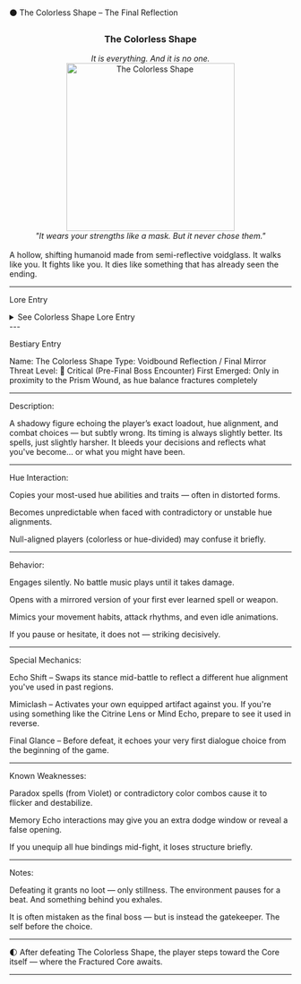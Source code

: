 ⚫ The Colorless Shape – The Final Reflection

<div align="center">
  <h3>The Colorless Shape</h3>
  <i>It is everything. And it is no one.</i><br>
  <img src="../../assets/monsters/colorless-shape.png" alt="The Colorless Shape" width="300"><br>
  <i>"It wears your strengths like a mask. But it never chose them."</i><br><br>
</div>A hollow, shifting humanoid made from semi-reflective voidglass. It walks like you. It fights like you. It dies like something that has already seen the ending.


---

Lore Entry

<details><summary>See Colorless Shape Lore Entry</summary>Lore Entry: Scratched into a broken blade found in Nullshade.

> “It moved before I did. Not faster — earlier.”



> “It doesn’t mimic. It remembers… before you remember yourself.”



> “My sword struck it once. I bled. Not it. Not fair, I thought. But the Shape never promised fair — only truth.”



> “When I saw it raise the Prism, just like I had… I understood. It is not your reflection. It is what the world became while you blinked.”



> “We are not alone in our choices. Not even in our endings.”



</details>
---

Bestiary Entry

Name: The Colorless Shape
Type: Voidbound Reflection / Final Mirror
Threat Level: 🛑 Critical (Pre-Final Boss Encounter)
First Emerged: Only in proximity to the Prism Wound, as hue balance fractures completely


---

Description:

A shadowy figure echoing the player’s exact loadout, hue alignment, and combat choices — but subtly wrong. Its timing is always slightly better. Its spells, just slightly harsher. It bleeds your decisions and reflects what you've become… or what you might have been.


---

Hue Interaction:

Copies your most-used hue abilities and traits — often in distorted forms.

Becomes unpredictable when faced with contradictory or unstable hue alignments.

Null-aligned players (colorless or hue-divided) may confuse it briefly.



---

Behavior:

Engages silently. No battle music plays until it takes damage.

Opens with a mirrored version of your first ever learned spell or weapon.

Mimics your movement habits, attack rhythms, and even idle animations.

If you pause or hesitate, it does not — striking decisively.



---

Special Mechanics:

Echo Shift – Swaps its stance mid-battle to reflect a different hue alignment you've used in past regions.

Mimiclash – Activates your own equipped artifact against you. If you're using something like the Citrine Lens or Mind Echo, prepare to see it used in reverse.

Final Glance – Before defeat, it echoes your very first dialogue choice from the beginning of the game.



---

Known Weaknesses:

Paradox spells (from Violet) or contradictory color combos cause it to flicker and destabilize.

Memory Echo interactions may give you an extra dodge window or reveal a false opening.

If you unequip all hue bindings mid-fight, it loses structure briefly.



---

Notes:

Defeating it grants no loot — only stillness. The environment pauses for a beat. And something behind you exhales.

It is often mistaken as the final boss — but is instead the gatekeeper. The self before the choice.



---

🌓 After defeating The Colorless Shape, the player steps toward the Core itself — where the Fractured Core awaits.

---


